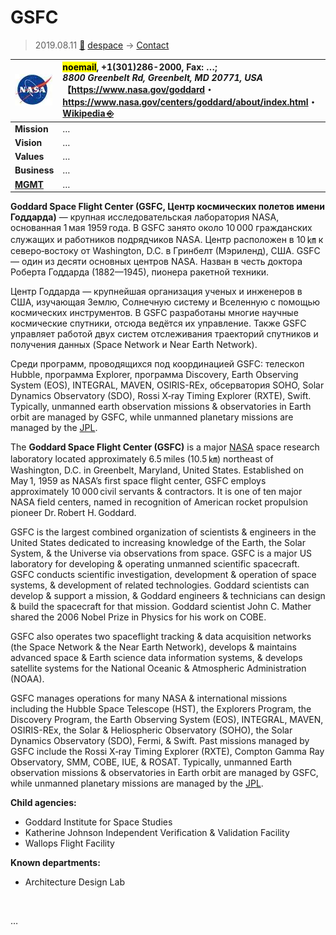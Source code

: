 # GSFC
> 2019.08.11 [🚀](../../index/index.md) [despace](../index.md) → [Contact](../contact.md)

|[![](../f/contact/n/nasa_logo1_thumb.webp)](../f/contact/n/nasa_logo1.webp)|<mark>noemail</mark>, +1(301)286-2000, Fax: …;<br> *8800 Greenbelt Rd, Greenbelt, MD 20771, USA*<br> 【<https://www.nasa.gov/goddard>・ <https://www.nasa.gov/centers/goddard/about/index.html>・ [Wikipedia ⎆](https://en.wikipedia.org/wiki/Goddard_Space_Flight_Center)|
|:--|:--|
|**Mission**|…|
|**Vision**|…|
|**Values**|…|
|**Business**|…|
|**[MGMT](../mgmt.md)**|…|

**Goddard Space Flight Center (GSFC, Центр космических полетов имени Годдарда)** — крупная исследовательская лаборатория NASA, основанная 1 мая 1959 года. В GSFC занято около 10 000 гражданских служащих и работников подрядчиков NASA. Центр расположен в 10 ㎞ к северо‑востоку от Washington, D.C. в Гринбелт (Мэриленд), США. GSFC — один из десяти основных центров NASA. Назван в честь доктора Роберта Годдарда (1882—1945), пионера ракетной техники.

Центр Годдарда — крупнейшая организация ученых и инженеров в США, изучающая Землю, Солнечную систему и Вселенную с помощью космических инструментов. В GSFC разработаны многие научные космические спутники, отсюда ведётся их управление. Также GSFC управляет работой двух систем отслеживания траекторий спутников и получения данных (Space Network и Near Earth Network).

Среди программ, проводящихся под координацией GSFC: телескоп Hubble, программа Explorer, программа Discovery, Earth Observing System (EOS), INTEGRAL, MAVEN, OSIRIS-REx, обсерватория SOHO, Solar Dynamics Observatory (SDO), Rossi X‑ray Timing Explorer (RXTE), Swift. Typically, unmanned earth observation missions & observatories in Earth orbit are managed by GSFC, while unmanned planetary missions are managed by the [JPL](jpl.md).

The **Goddard Space Flight Center (GSFC)** is a major [NASA](nasa.md) space research laboratory located approximately 6.5 miles (10.5 ㎞) northeast of Washington, D.C. in Greenbelt, Maryland, United States. Established on May 1, 1959 as NASA’s first space flight center, GSFC employs approximately 10 000 civil servants & contractors. It is one of ten major NASA field centers, named in recognition of American rocket propulsion pioneer Dr. Robert H. Goddard.

GSFC is the largest combined organization of scientists & engineers in the United States dedicated to increasing knowledge of the Earth, the Solar System, & the Universe via observations from space. GSFC is a major US laboratory for developing & operating unmanned scientific spacecraft. GSFC conducts scientific investigation, development & operation of space systems, & development of related technologies. Goddard scientists can develop & support a mission, & Goddard engineers & technicians can design & build the spacecraft for that mission. Goddard scientist John C. Mather shared the 2006 Nobel Prize in Physics for his work on COBE.

GSFC also operates two spaceflight tracking & data acquisition networks (the Space Network & the Near Earth Network), develops & maintains advanced space & Earth science data information systems, & develops satellite systems for the National Oceanic & Atmospheric Administration (NOAA).

GSFC manages operations for many NASA & international missions including the Hubble Space Telescope (HST), the Explorers Program, the Discovery Program, the Earth Observing System (EOS), INTEGRAL, MAVEN, OSIRIS-REx, the Solar & Heliospheric Observatory (SOHO), the Solar Dynamics Observatory (SDO), Fermi, & Swift. Past missions managed by GSFC include the Rossi X‑ray Timing Explorer (RXTE), Compton Gamma Ray Observatory, SMM, COBE, IUE, & ROSAT. Typically, unmanned Earth observation missions & observatories in Earth orbit are managed by GSFC, while unmanned planetary missions are managed by the [JPL](jpl.md).

**Child agencies:**

   - Goddard Institute for Space Studies
   - Katherine Johnson Independent Verification & Validation Facility
   - Wallops Flight Facility

**Known departments:**

   - Architecture Design Lab

<p style="page-break-after:always"> </p>

…